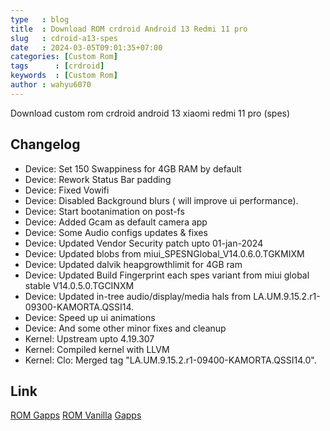 ```yaml
---
type   : blog
title  : Download ROM crdroid Android 13 Redmi 11 pro
slug   : cdroid-a13-spes
date   : 2024-03-05T09:01:35+07:00
categories: [Custom Rom]
tags      : [crdroid]
keywords  : [Custom Rom]
author : wahyu6070
---
```


Download custom rom crdroid android 13 xiaomi redmi 11 pro (spes)

## Changelog
- Device: Set 150 Swappiness for 4GB RAM by default
- Device: Rework Status Bar padding
- Device: Fixed Vowifi
- Device: Disabled Background blurs ( will improve ui performance).
- Device: Start bootanimation on post-fs
- Device: Added Gcam as default camera app
- Device: Some Audio configs updates & fixes
- Device: Updated Vendor Security patch upto 01-jan-2024
- Device: Updated blobs from miui_SPESNGlobal_V14.0.6.0.TGKMIXM
- Device: Updated dalvik heapgrowthlimit for 4GB ram
- Device: Updated Build Fingerprint each spes variant from miui global stable V14.0.5.0.TGCINXM
- Device: Updated in-tree audio/display/media hals from LA.UM.9.15.2.r1-09300-KAMORTA.QSSI14.
- Device: Speed up ui animations
- Device: And some other minor fixes and cleanup 
- Kernel: Upstream upto 4.19.307
- Kernel: Compiled kernel with LLVM
- Kernel: Clo: Merged tag "LA.UM.9.15.2.r1-09400-KAMORTA.QSSI14.0".

## Link
[ROM Gapps](https://sourceforge.net/projects/muralivijay/files/ROMS/XIAOMI/SPES/CRDROID/V9/Gapps/crDroidAndroid-13.0-20240224-spes-v9.14-GAPPS.zip/download)
[ROM Vanilla](https://sourceforge.net/projects/muralivijay/files/ROMS/XIAOMI/SPES/CRDROID/V9/Vanilla/crDroidAndroid-13.0-20240225-spes-v9.14-VANILLA.zip/download)
[Gapps](https://litegapps.github.io)


